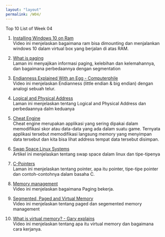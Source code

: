 ```yaml
---
layout: "layout"
permalink: /W04/
---
```


Top 10 List of Week 04

1. [Installing Windows 10 on Ram](https://www.youtube.com/watch?v=MK1OPc3k_cQ)<br>
Video ini menjelaskan bagaimana ram bisa dimounting dan menjalankan windows 10 dalam virtual box yang berjalan di atas RAM.

2. [What is paging](https://www.guru99.com/paging-in-operating-system.html)<br>
Laman ini menyajikan informasi paging, kelebihan dan kelemahannya, dan bagaimana perbedaannya dengan segmentation

3. [Endianness Explained With an Egg - Computerphile](https://www.youtube.com/watch?v=NcaiHcBvDR4)<br>
Video ini menjelaskan Endianness (little endian & big endian) dengan analogi sebuah telur.

4. [Logical and Physical Address](https://www.geeksforgeeks.org/logical-and-physical-address-in-operating-system/)<br>
Laman ini menjelaskan tentang Logical and Physical Address dan perbedaannya dalm keduanya

5. [Cheat Engine](https://www.cheatengine.org/index.php)<br>
Cheat engine merupakan applikasi yang sering dipakai dalam memodifikasi skor atau data-data yang ada dalam suatu game.
Ternyata applikasi tersebut memodifikasi langsung memory yang menyimpan data tersebut dan kita bisa lihat address tempat data tersebut disimpan.

6. [Swap Space Linux Systems](https://opensource.com/article/18/9/swap-space-linux-systems)<br>
Artikel ini menjelaskan tentang swap space dalam linux dan tipe-tipenya

7. [C-Pointers](https://www.guru99.com/c-pointers.html)<br>
Laman ini menjelaskan tentang pointer, apa itu pointer, tipe-tipe pointer dan contoh-contohnya dalam basaha C.

8. [Memory management](https://www.youtube.com/watch?v=pJ6qrCB8pDw)<br>
Video ini menjelaskan bagaimana Paging bekerja.

9. [Segmented, Paged and Virtual Memory](https://www.youtube.com/watch?v=p9yZNLeOj4s)<br>
Video ini menjelaskan tentang paged dan segemented memory management

10. [What is virtual memory? -  Gary explains](https://www.youtube.com/watch?v=2quKyPnUShQ)<br>
Video ini menjelaskan tentang apa itu virtual memory dan bagaimana cara kerjanya.
